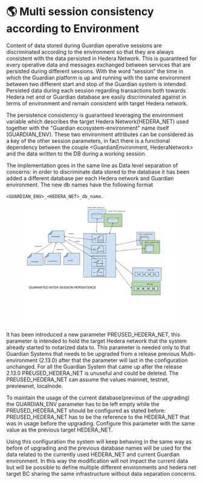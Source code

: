 # 🌎 Multi session consistency according to Environment

Content of data stored during Guardian operative sessions are discriminated according to the environment so that they are always consistent with the data persisted in Hedera Network. This is guaranteed for every operative data and messages exchanged between services that are persisted during different sessions. With the word “session” the time in which the Guardian platform is up and running with the same environment between two different start and stop of the Guardian system is intended. Persisted data during each session regarding transactions both towards Hedera net and or Guardian database are easily discriminated against in terms of environment and remain consistent with target Hedera network.

The persistence consistency is guaranteed leveraging the environment variable which describes the target Hedera Network(HEDERA\_NET) used together with the "Guardian ecosystem-environment" name itself (GUARDIAN\_ENV). These two environment attributes can be considered as a key of the other session parameters, in fact there is a functional dependency between the couple \<GuardianEnvironment, HederaNetwork> and the data written to the DB during a working session.

The implementation goes in the same line as Data level separation of concerns: in order to discriminate data stored to the database it has been added a different database per each Hedera network and Guardian environment. The new db names have the following format

```
<GUARDIAN_ENV>_<HEDERA_NET>_db_name.
```

<figure><img src="../../../.gitbook/assets/env123.png" alt=""><figcaption></figcaption></figure>

It has been introduced a new parameter PREUSED\_HEDERA\_NET, this parameter is intended to hold the target Hedera network that the system already started to notarized data to. This parameter is needed only to that Guardian Systems that needs to be upgraded from a release previous Multi-environment (2.13.0) after that the parameter will last in the configuration unchanged. For all the Guardian System that came up after the release 2.13.0 PREUSED\_HEDERA\_NET is unuseful and could be deleted. The PREUSED\_HEDERA\_NET can assume the values mainnet, testnet, previewnet, localnode.

To maintain the usage of the current database(previous of the upgrading) the GUARDIAN\_ENV parameter has to be left empty while the PREUSED\_HEDERA\_NET should be configured as stated before: PREUSED\_HEDERA\_NET has to be the reference to the HEDERA\_NET that was in usage before the upgrading. Configure this parameter with the same value as the previous target HEDERA\_NET.

Using this configuration the system will keep behaving in the same way as before of upgrading and the previous database names will be used for the data related to the currently used HEDERA\_NET and current Guardian environment. In this way the modification will not impact the current data but will be possible to define multiple different environments and hedera net target BC sharing the same infrastructure without data separation concerns.
